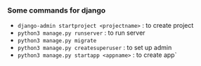### Some commands for django
- `django-admin startproject <projectname>` : to create project
- `python3 manage.py runserver` : to run server
- `python3 manage.py migrate`
- `python3 manage.py createsuperuser` : to set up admin
- `python3 manage.py startapp <appname>` : to create app`
